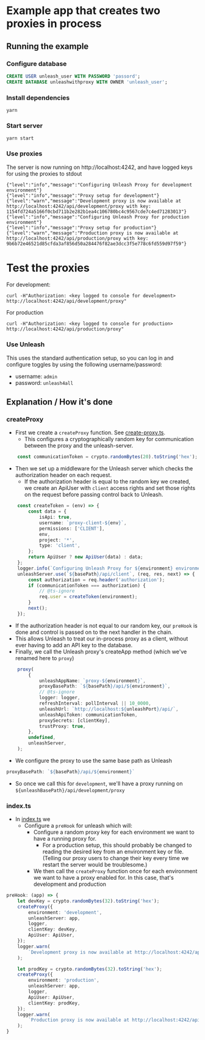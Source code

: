 # Example app that creates two proxies in process



## Running the example

### Configure database
```sql
CREATE USER unleash_user WITH PASSWORD 'passord';
CREATE DATABASE unleashwithproxy WITH OWNER 'unleash_user';
```

### Install dependencies
```shell
yarn
```

### Start server
```shell
yarn start
```

### Use proxies

The server is now running on http://localhost:4242, and have logged keys for using the proxies to stdout
```shell
{"level":"info","message":"Configuring Unleash Proxy for development environment"}
{"level":"info","message":"Proxy setup for development"}
{"level":"warn","message":"Development proxy is now available at http://localhost:4242/api/development/proxy with key: 1154fd724a5166f0cbd711b2e282b1ea4c106780bc4c9567cde7c4ed71283013"}
{"level":"info","message":"Configuring Unleash Proxy for production environment"}
{"level":"info","message":"Proxy setup for production"}
{"level":"warn","message":"Production proxy is now available at http://localhost:4242/api/production/proxy with key: 9b6b72e46521d85cfda3af856d50a284476f82ae3dcc3f5e778c6fd559d97f59"}

```

# Test the proxies

For development:
```shell
curl -H"Authorization: <key logged to console for development> http://localhost:4242/api/development/proxy"
```

For production
```shell
curl -H"Authorization: <key logged to console for production> http://localhost:4242/api/production/proxy"
```


### Use Unleash
 
This uses the standard authentication setup, so you can log in and configure toggles by using the following username/password:

- username: `admin`
- password: `unleash4all`



## Explanation / How it's done

### createProxy
- First we create a `createProxy` function. See [create-proxy.ts](./src/create-proxy.ts).
    - This configures a cryptographically random key for communication between the proxy and the unleash-server.
```typescript
    const communicationToken = crypto.randomBytes(20).toString('hex');
```

- Then we set up a middleware for the Unleash server which checks the authorization header on each request.
    - If the authorization header is equal to the random key we created,
      we create an ApiUser with `client` access rights and set those rights on the request before passing control back to Unleash.

```typescript
    const createToken = (env) => {
        const data = {
            isApi: true,
            username: `proxy-client-${env}`,
            permissions: ['CLIENT'],
            env,
            project: '*',
            type: 'client',
        };
        return ApiUser ? new ApiUser(data) : data;
    };
    logger.info(`Configuring Unleash Proxy for ${environment} environment`);
    unleashServer.use(`${basePath}/api/client`, (req, res, next) => {
        const authorization = req.header('authorization');
        if (communicationToken === authorization) {
            // @ts-ignore
            req.user = createToken(environment);
        }
        next();
    });
```
- If the authorization header is not equal to our random key, our `preHook` is done and control is passed on to the next handler in the chain.
- This allows Unleash to treat our in-process proxy as a client, without ever having to add an API key to the database.
- Finally, we call the Unleash proxy's createApp method (which we've renamed here to `proxy`)

```typescript
    proxy(
        {
            unleashAppName: `proxy-${environment}`,
            proxyBasePath: `${basePath}/api/${environment}`,
            // @ts-ignore
            logger: logger,
            refreshInterval: pollInterval || 10_0000,
            unleashUrl: `http://localhost:${unleashPort}/api/`,
            unleashApiToken: communicationToken,
            proxySecrets: [clientKey],
            trustProxy: true,
        },
        undefined,
        unleashServer,
    );
```

- We configure the proxy to use the same base path as Unleash
```typescript
proxyBasePath: `${basePath}/api/${environment}`
```
- So once we call this for `development`, we'll have a proxy running on `${unleashBasePath}/api/development/proxy`

### index.ts
- In [index.ts](./src/index.ts) we
    - Configure a `preHook` for unleash which will:
        - Configure a random proxy key for each environment we want to have a running proxy for.
            - For a production setup, this should probably be changed to reading the desired key from an environment key or file. (Telling our proxy users to change their key every time we restart the server would be troublesome.)
        - We then call the `createProxy` function once for each environment we want to have a proxy enabled for. In this case, that's development and production
```typescript
preHook: (app) => {
    let devKey = crypto.randomBytes(32).toString('hex');
    createProxy({
        environment: 'development',
        unleashServer: app,
        logger,
        clientKey: devKey,
        ApiUser: ApiUser,
    });
    logger.warn(
        `Development proxy is now available at http://localhost:4242/api/development/proxy with key: ${devKey}`,
    );

    let prodKey = crypto.randomBytes(32).toString('hex');
    createProxy({
        environment: 'production',
        unleashServer: app,
        logger,
        ApiUser: ApiUser,
        clientKey: prodKey,
    });
    logger.warn(
        `Production proxy is now available at http://localhost:4242/api/development/proxy with key: ${prodKey}`,
    );
}
```


